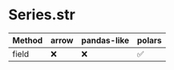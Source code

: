 # Series.str

| Method       | arrow | pandas-like | polars             |
|--------------|-------|-------------|--------------------|
| field        | :x:   | :x:         | :white_check_mark: |

